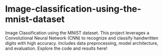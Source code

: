# Image-classification-using-the-mnist-dataset
Image Classification using the MNIST dataset. This project leverages a Convolutional Neural Network (CNN) to recognize and classify handwritten digits with high accuracy. Includes data preprocessing, model architecture, and evaluation. Explore the code and results here!
